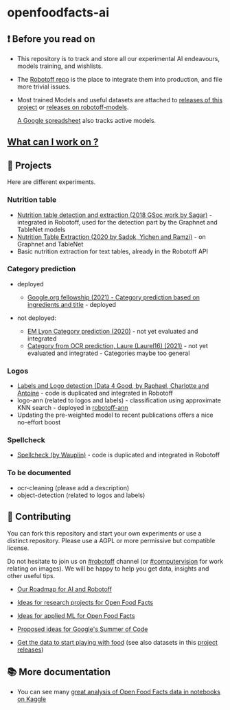 # openfoodfacts-ai

## ❗ Before you read on

* This repository is to track and store all our experimental AI endeavours, models training, and wishlists.

* The [Robotoff repo](https://github.com/openfoodfacts/robotoff) is the place to integrate them into production, and file more trivial issues.

* Most trained Models and useful datasets are attached to [releases of this project](https://github.com/openfoodfacts/openfoodfacts-ai/releases) or [releases on robotoff-models](https://github.com/openfoodfacts/robotoff-models/releases).

  [A Google spreadsheet](https://docs.google.com/spreadsheets/d/1p2tvA5ySm0RJpTjUwT3fFrDJNJLXNlVTkxxU-izTIMA/edit#gid=0) also tracks active models.

## [What can I work on ?](https://github.com/openfoodfacts/openfoodfacts-ai/issues/76)


## 🔬 Projects

Here are different experiments.

### Nutrition table

* [Nutrition table detection and extraction (2018 GSoc work by Sagar)](./GSoC2018/table_detection) - integrated in Robotoff, used for the detection part by the Graphnet and TableNet models
* [Nutrition Table Extraction (2020 by Sadok, Yichen and Ramzi)](./nutrition-table-extraction/data_exploration/README.md) - on Graphnet and TableNet
* Basic nutrition extraction for text tables, already in the Robotoff API

### Category prediction

* deployed

  * [Google.org fellowship (2021) - Category prediction based on ingredients and title](https://github.com/openfoodfacts/off-category-classification/) - deployed

* not deployed:

  * [EM Lyon Category prediction (2020)](./ai-emlyon/README.md)  - not yet evaluated and integrated
  * [Category from OCR prediction, Laure (Laurel16) (2021)](https://github.com/Laurel16/OpenFoodFactsCategorizer) - not yet evaluated and integrated - Categories maybe too general

### Logos

* [Labels and Logo detection (Data 4 Good, by Raphael, Charlotte and Antoine](./data4good_logo_detection/README.md) - code is duplicated and integrated in Robotoff
* logo-ann (related to logos and labels) - classification using approximate KNN search - deployed in [robotoff-ann](https://github.com/openfoodfacts/robotoff-ann)
* Updating the pre-weighted model to recent publications offers a nice no-effort boost

### Spellcheck

* [Spellcheck (by Wauplin)](./spellcheck/README.md) - code is duplicated and integrated in Robotoff

### To be documented

* ocr-cleaning (please add a description)
* object-detection (related to logos and labels)

## 👷 Contributing

You can fork this repository and start your own experiments or use a distinct repository.
Please use a AGPL or more permissive but compatible license.

Do not hesitate to join us on [#robotoff](https://slack.openfoodfacts.org) channel
(or [#computervision](https://slack.openfoodfacts.org) for work relating on images).
We will be happy to help you get data, insights and other useful tips.

* [Our Roadmap for AI and Robotoff](https://wiki.openfoodfacts.org/Artificial_Intelligence/Robotoff/Roadmap)

* [Ideas for research projects for Open Food Facts](https://github.com/openfoodfacts/openfoodfacts-ai/issues)

* [Ideas for applied ML for Open Food Facts](https://github.com/openfoodfacts/robotoff/issues)

* [Proposed ideas for Google's Summer of Code](https://world.openfoodfacts.org/google-summer-of-code)

* [Get the data to start playing with food](https://world.openfoodfacts.org/data)
  (see also datasets in this [project releases](https://github.com/openfoodfacts/openfoodfacts-ai/releases))

## 📚 More documentation

* You can see many [great analysis of Open Food Facts data in notebooks on Kaggle](https://www.kaggle.com/openfoodfacts/world-food-facts)
